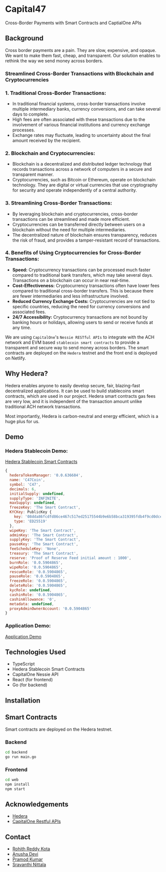 # Capital47
Cross-Border Payments with Smart Contracts and CaptialOne APIs

## Background

Cross border payments are a pain. They are slow, expensive, and opaque. We want to make them fast, cheap, and transparent. Our solution enables to rethink the way we send money across borders.

### Streamlined Cross-Border Transactions with Blockchain and Cryptocurrencies

### 1. Traditional Cross-Border Transactions:
   - In traditional financial systems, cross-border transactions involve multiple intermediary banks, currency conversions, and can take several days to complete.
   - High fees are often associated with these transactions due to the involvement of various financial institutions and currency exchange processes.
   - Exchange rates may fluctuate, leading to uncertainty about the final amount received by the recipient.

### 2. Blockchain and Cryptocurrencies:
   - Blockchain is a decentralized and distributed ledger technology that records transactions across a network of computers in a secure and transparent manner.
   - Cryptocurrencies, such as Bitcoin or Ethereum, operate on blockchain technology. They are digital or virtual currencies that use cryptography for security and operate independently of a central authority.

### 3. Streamlining Cross-Border Transactions:
   - By leveraging blockchain and cryptocurrencies, cross-border transactions can be streamlined and made more efficient.
   - Cryptocurrencies can be transferred directly between users on a blockchain without the need for multiple intermediaries.
   - The decentralized nature of blockchain ensures transparency, reduces the risk of fraud, and provides a tamper-resistant record of transactions.

### 4. Benefits of Using Cryptocurrencies for Cross-Border Transactions:
   - **Speed:** Cryptocurrency transactions can be processed much faster compared to traditional bank transfers, which may take several days. Transactions on a blockchain can occur in near real-time.
   - **Cost-Effectiveness:** Cryptocurrency transactions often have lower fees compared to traditional cross-border transfers. This is because there are fewer intermediaries and less infrastructure involved.
   - **Reduced Currency Exchange Costs:** Cryptocurrencies are not tied to specific countries, reducing the need for currency conversions and associated fees.
   - **24/7 Accessibility:** Cryptocurrency transactions are not bound by banking hours or holidays, allowing users to send or receive funds at any time.

We are using `CapitalOne`'s `Nessie RESTful APIs` to integrate with the ACH network and EVM based `stablecoin smart contracts` to provide a transparent and secure way to send money across borders. The smart contracts are deployed on the `Hedera` testnet and the front end is deployed on Netlify.

## Why Hedera?

Hedera enables anyone to easily develop secure, fair, blazing-fast decentralized applications. It can be used to build stablecoins smart contracts, which are used in our project. Hedera smart contracts gas fees are very low, and it is independent of the transaction amount unlike traditional ACH network transactions.

Most importantly, Hedera is carbon-neutral and energy efficient, which is a huge plus for us.

## Demo

### Hedera Stablecoin Demo:

[Hedera Stablecoin Smart Contracts](Hedera.mov)


```js
{
  hederaTokenManager: '0.0.636684',
  name: 'C47Coin',
  symbol: 'C47',
  decimals: 6,
  initialSupply: undefined,
  supplyType: 'INFINITE',
  maxSupply: undefined,
  freezeKey: 'The Smart Contract',
  KYCKey: PublicKey {
    key: '08dda86fcdfd86ce467c517ed25175544b9e6b58bca319395fdb4f9cd0dce1b9',
    type: 'ED25519'
  },
  wipeKey: 'The Smart Contract',
  adminKey: 'The Smart Contract',
  supplyKey: 'The Smart Contract',
  pauseKey: 'The Smart Contract',
  feeScheduleKey: 'None',
  treasury: 'The Smart Contract',
  reserve: 'Proof of Reserve Feed initial amount : 1000',
  burnRole: '0.0.5904865',
  wipeRole: '0.0.5904865',
  rescueRole: '0.0.5904865',
  pauseRole: '0.0.5904865',
  freezeRole: '0.0.5904865',
  deleteRole: '0.0.5904865',
  kycRole: undefined,
  cashinRole: '0.0.5904865',
  cashinAllowance: '0',
  metadata: undefined,
  proxyAdminOwnerAccount: '0.0.5904865'
}
```

### Application Demo:

[Application Demo](application.mov)


## Technologies Used

- TypeScript
- Hedera Stablecoin Smart Contracts
- CapitalOne Nessie API
- React (for frontend)
- Go (for backend)

## Installation

## Smart Contracts

Smart contracts are deployed on the Hedera testnet.

### Backend

```bash
cd backend
go run main.go
```

### Frontend

```bash
cd web
npm install
npm start
```

## Acknowledgements

- [Hedera](https://hedera.com/)
- [CapitalOne Restful APIs](http://api.nessieisreal.com/)

## Contact

- [Rohith Reddy Kota](https://www.linkedin.com/in/rohithreddykota/)
- [Anusha Devi](https://www.linkedin.com/in/anushareddykota/)
- [Pramod Kumar](https://www.linkedin.com/in/pramod-kumar-undrakonda/)
- [Sravanthi Nittala](https://www.linkedin.com/in/sravanthi-nittala/)
